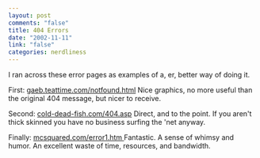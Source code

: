 ```yaml
--- 
layout: post
comments: "false"
title: 404 Errors
date: "2002-11-11"
link: "false"
categories: nerdliness
---
```

I ran across these error pages as examples of a, er, better way of doing it.

First: <a href="http://gaeb.teatime.com/notfound.html">gaeb.teattime.com/notfound.html</a>
Nice graphics, no more useful than the original 404 message, but nicer to receive.

Second: <a href="http://cold-dead-fish.com/404.asp">cold-dead-fish.com/404.asp</a>
Direct, and to the point. If you aren't thick skinned you have no business surfing the 'net anyway.

Finally: <a href="http://mcsquared.com/error1.htm">mcsquared.com/error1.htm </a>
Fantastic. A sense of whimsy and humor. An excellent waste of time, resources, and bandwidth.


